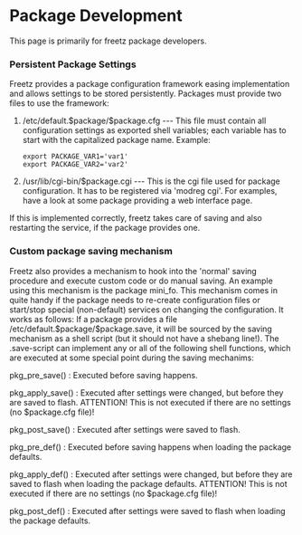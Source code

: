 # Package Development

This page is primarily for freetz package developers.

### Persistent Package Settings

Freetz provides a package configuration framework easing implementation
and allows settings to be stored persistently. Packages must provide two
files to use the framework:

1.  /etc/default.\$package/\$package.cfg --- This file must contain all
    configuration settings as exported shell variables; each variable
    has to start with the capitalized package name. Example:

    ```
    export PACKAGE_VAR1='var1'
    export PACKAGE_VAR2='var2'
    ```

<!-- -->

2.  /usr/lib/cgi-bin/\$package.cgi --- This is the cgi file used for
    package configuration. It has to be registered via 'modreg cgi'.
    For examples, have a look at some package providing a web interface
    page.

If this is implemented correctly, freetz takes care of saving and also
restarting the service, if the package provides one.

### Custom package saving mechanism

Freetz also provides a mechanism to hook into the 'normal' saving
procedure and execute custom code or do manual saving. An example using
this mechanism is the package mini_fo. This mechanism comes in quite
handy if the package needs to re-create configuration files or
start/stop special (non-default) services on changing the configuration.
It works as follows: If a package provides a file
/etc/default.\$package/\$package.save, it will be sourced by the saving
mechanism as a shell script (but it should not have a shebang line!).
The .save-script can implement any or all of the following shell
functions, which are executed at some special point during the saving
mechanims:

pkg_pre_save()
:   Executed before saving happens.

pkg_apply_save()
:   Executed after settings were changed, but before they are saved to
    flash. ATTENTION! This is not executed if there are no settings (no
    \$package.cfg file)!

pkg_post_save()
:   Executed after settings were saved to flash.

pkg_pre_def()
:   Executed before saving happens when loading the package defaults.

pkg_apply_def()
:   Executed after settings were changed, but before they are saved to
    flash when loading the package defaults. ATTENTION! This is not
    executed if there are no settings (no \$package.cfg file)!

pkg_post_def()
:   Executed after settings were saved to flash when loading the package
    defaults.


